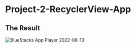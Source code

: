 # Project-2-RecyclerView-App


## The Result

![BlueStacks App Player 2022-08-13](https://user-images.githubusercontent.com/95444663/184495316-f53b7989-6758-48b0-a15a-45b89990c65c.gif)

